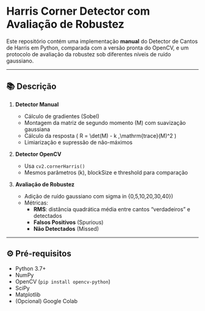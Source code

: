 
# Harris Corner Detector com Avaliação de Robustez

Este repositório contém uma implementação **manual** do Detector de Cantos de Harris em Python, comparada com a versão pronta do OpenCV, e um protocolo de avaliação da robustez sob diferentes níveis de ruído gaussiano.

---

## 📚 Descrição

1. **Detector Manual**  
   - Cálculo de gradientes (Sobel)  
   - Montagem da matriz de segundo momento (M) com suavização gaussiana  
   - Cálculo da resposta \( R = \det(M) - k \,\mathrm{trace}(M)^2 \)  
   - Limiarização e supressão de não-máximos  

2. **Detector OpenCV**  
   - Usa `cv2.cornerHarris()`  
   - Mesmos parâmetros \(k\), blockSize e threshold para comparação

3. **Avaliação de Robustez**  
   - Adição de ruído gaussiano com sigma in \{0,5,10,20,30,40\}\)  
   - Métricas:
     - **RMS**: distância quadrática média entre cantos “verdadeiros” e detectados  
     - **Falsos Positivos** (Spurious)  
     - **Não Detectados** (Missed)

---

## ⚙️ Pré-requisitos

- Python 3.7+
- NumPy
- OpenCV (`pip install opencv-python`)
- SciPy
- Matplotlib
- (Opcional) Google Colab
